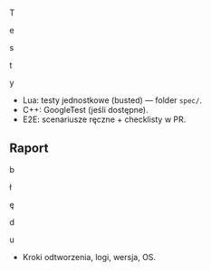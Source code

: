 #

T

e

s

t

y

- Lua: testy jednostkowe (busted) — folder `spec/`.
- C++: GoogleTest (jeśli dostępne).
- E2E: scenariusze ręczne + checklisty w PR.

## Raport

b

ł

ę

d

u

- Kroki odtworzenia, logi, wersja, OS.
